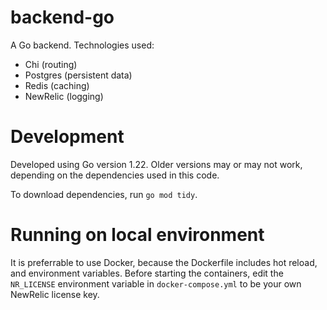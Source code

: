 # backend-go

A Go backend. Technologies used:

- Chi (routing)
- Postgres (persistent data)
- Redis (caching)
- NewRelic (logging)

# Development

Developed using Go version 1.22. Older versions may or may not work, depending on the dependencies used in this code.

To download dependencies, run `go mod tidy`.

# Running on local environment

It is preferrable to use Docker, because the Dockerfile includes hot reload, and environment variables. Before starting the containers, edit the `NR_LICENSE` environment variable in `docker-compose.yml` to be your own NewRelic license key.